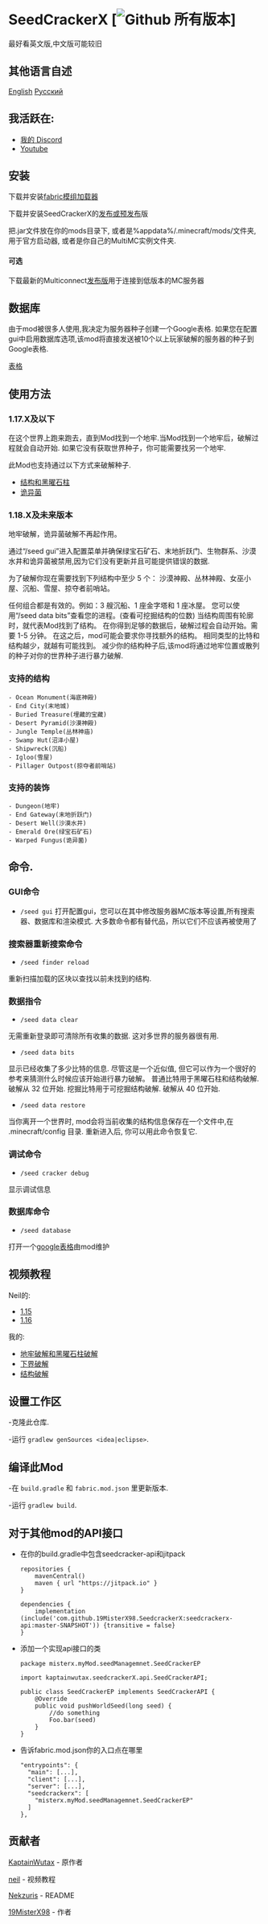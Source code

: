 # SeedCrackerX [![Github 所有版本](https://img.shields.io/github/downloads/19MisterX98/SeedCrackerX/total.svg)]
<!-- PS:请以后更新翻译的同学参照en_us.json改的地方并在同样的位置添加，让后人修改时更方便。-->
最好看英文版,中文版可能较旧

## 其他语言自述

[English](./README.md)
[Русский](./READMEru.md)

## 我活跃在:

- [我的 Discord](https://discord.gg/JRmHzqQYfp)
- [Youtube](https://www.youtube.com/channel/UCby9ZxEjJCqmccQGF3GSYlA)

## 安装
下载并安装[fabric模组加载器](https://fabricmc.net/use/)
 
下载并安装SeedCrackerX的[发布或预发布](https://github.com/19MisterX98/SeedCrackerX/releases)版
  
把.jar文件放在你的mods目录下, 或者是%appdata%/.minecraft/mods/文件夹, 用于官方启动器, 或者是你自己的MultiMC实例文件夹.

#### 可选

下载最新的Multiconnect[发布版](https://github.com/Earthcomputer/multiconnect/releases)用于连接到低版本的MC服务器

## 数据库

由于mod被很多人使用,我决定为服务器种子创建一个Google表格.
如果您在配置gui中启用数据库选项,该mod将直接发送被10个以上玩家破解的服务器的种子到Google表格.

[表格](https://docs.google.com/spreadsheets/d/1tuQiE-0leW88em9OHbZnH-RFNhVqgoHhIt9WQbeqqWw/edit?usp=sharing)

## 使用方法
### 1.17.X及以下

在这个世界上跑来跑去，直到Mod找到一个地牢.当Mod找到一个地牢后，破解过程就会自动开始.
如果它没有获取世界种子，你可能需要找另一个地牢.

此Mod也支持通过以下方式来破解种子.
- [结构和黑曜石柱](https://youtu.be/aUuPSZVPH8E?t=462)
- [诡异菌](https://www.youtu.be/HKjwgofhKs4)

### 1.18.X及未来版本

地牢破解，诡异菌破解不再起作用。

通过“/seed gui”进入配置菜单并确保绿宝石矿石、末地折跃门、生物群系、沙漠水井和诡异菌被禁用,因为它们没有更新并且可能提供错误的数据.

为了破解你现在需要找到下列结构中至少 5 个：
沙漠神殿、丛林神殿、女巫小屋、沉船、雪屋、掠夺者前哨站。

任何组合都是有效的。例如：3 艘沉船、1 座金字塔和 1 座冰屋。
您可以使用“/seed data bits”查看您的进程。(查看可挖掘结构的位数)
当结构周围有轮廓时，就代表Mod找到了结构。
在你得到足够的数据后，破解过程会自动开始。需要 1-5 分钟。
在这之后，mod可能会要求你寻找额外的结构。
相同类型的比特和结构越少，就越有可能找到。
减少你的结构种子后,该mod将通过地牢位置或散列的种子对你的世界种子进行暴力破解.

  ### 支持的结构
    - Ocean Monument(海底神殿)
    - End City(末地城)
    - Buried Treasure(埋藏的宝藏)
    - Desert Pyramid(沙漠神殿)
    - Jungle Temple(丛林神庙)
    - Swamp Hut(沼泽小屋)
    - Shipwreck(沉船)
    - Igloo(雪屋)
    - Pillager Outpost(掠夺者前哨站)
    
  ### 支持的装饰
    - Dungeon(地牢)
    - End Gateway(末地折跃门)
    - Desert Well(沙漠水井)
    - Emerald Ore(绿宝石矿石)
    - Warped Fungus(诡异菌)

## 命令.

  ### GUI命令
  - `/seed gui`
  打开配置gui，您可以在其中修改服务器MC版本等设置,所有搜索器、数据库和渲染模式.
  大多数命令都有替代品，所以它们不应该再被使用了
  
  ### 搜索器重新搜索命令
  - `/seed finder reload`

  重新扫描加载的区块以查找以前未找到的结构.

  ### 数据指令
  - `/seed data clear`
  
  无需重新登录即可清除所有收集的数据. 这对多世界的服务器很有用.
  
  - `/seed data bits`
  
  显示已经收集了多少比特的信息. 尽管这是一个近似值, 但它可以作为一个很好的参考来猜测什么时候应该开始进行暴力破解。
  普通比特用于黑曜石柱和结构破解. 破解从 32 位开始.
  挖掘比特用于可挖掘结构破解. 破解从 40 位开始.
  
  - `/seed data restore`
  
  当你离开一个世界时, mod会将当前收集的结构信息保存在一个文件中,在 .minecraft/config 目录.
  重新进入后, 你可以用此命令恢复它.
  
  ### 调试命令
  - `/seed cracker debug`

  显示调试信息
  
  ### 数据库命令
  - `/seed database`
  
  打开一个[google表格](https://docs.google.com/spreadsheets/d/1tuQiE-0leW88em9OHbZnH-RFNhVqgoHhIt9WQbeqqWw/edit?usp=sharing)由mod维护

## 视频教程

Neil的:
- [1.15](https://youtu.be/1ChmLi9og8Q)
- [1.16](https://youtu.be/aUuPSZVPH8E)


我的:
- [地牢破解和黑曜石柱破解](https://youtu.be/8ytfZ2MXosY)
- [下界破解](https://youtu.be/HKjwgofhKs4)
- [结构破解](https://www.youtu.be/UXVrBaOR8H0)
## 设置工作区

-克隆此仓库.

-运行 `gradlew genSources <idea|eclipse>`.

## 编译此Mod

-在 `build.gradle` 和 `fabric.mod.json` 里更新版本.

-运行 `gradlew build`.

## 对于其他mod的API接口

- 在你的build.gradle中包含seedcracker-api和jitpack

      repositories {
          mavenCentral()
          maven { url "https://jitpack.io" }
      }
      
      dependencies {
          implementation (include('com.github.19MisterX98.SeedcrackerX:seedcrackerx-api:master-SNAPSHOT')) {transitive = false}
      }

- 添加一个实现api接口的类

      package misterx.myMod.seedManagemnet.SeedCrackerEP
      
      import kaptainwutax.seedcrackerX.api.SeedCrackerAPI;
    
      public class SeedCrackerEP implements SeedCrackerAPI {
          @Override
          public void pushWorldSeed(long seed) {
              //do something
              Foo.bar(seed)
          }
      }

- 告诉fabric.mod.json你的入口点在哪里

      "entrypoints": {
        "main": [...],
        "client": [...],
        "server": [...],
        "seedcrackerx": [
          "misterx.myMod.seedManagemnet.SeedCrackerEP"
        ]
      },

## 贡献者

[KaptainWutax](https://github.com/KaptainWutax) - 原作者

[neil](https://www.youtube.com/watch?v=aUuPSZVPH8E) - 视频教程

[Nekzuris](https://github.com/Nekzuris) - README

[19MisterX98](https://www.youtube.com/channel/UCby9ZxEjJCqmccQGF3GSYlA) - 作者
